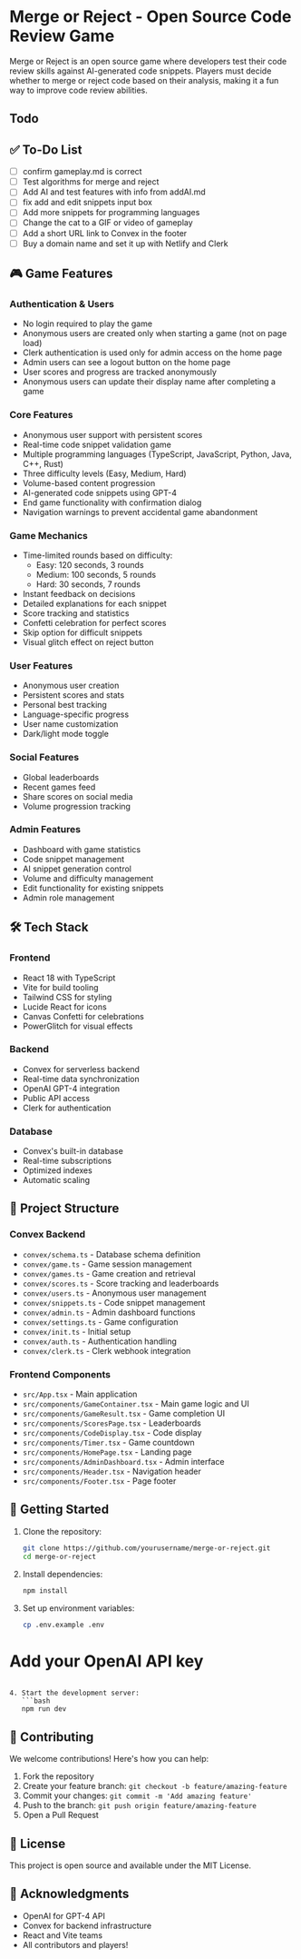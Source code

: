 # Merge or Reject - Open Source Code Review Game

Merge or Reject is an open source game where developers test their code review skills against AI-generated code snippets. Players must decide whether to merge or reject code based on their analysis, making it a fun way to improve code review abilities.

## Todo

## ✅ To-Do List

- [ ] confirm gameplay.md is correct
- [ ] Test algorithms for merge and reject
- [ ] Add AI and test features with info from addAI.md
- [ ] fix add and edit snippets input box
- [ ] Add more snippets for programming languages
- [ ] Change the cat to a GIF or video of gameplay
- [ ] Add a short URL link to Convex in the footer
- [ ] Buy a domain name and set it up with Netlify and Clerk

## 🎮 Game Features

### Authentication & Users

- No login required to play the game
- Anonymous users are created only when starting a game (not on page load)
- Clerk authentication is used only for admin access on the home page
- Admin users can see a logout button on the home page
- User scores and progress are tracked anonymously
- Anonymous users can update their display name after completing a game

### Core Features

- Anonymous user support with persistent scores
- Real-time code snippet validation game
- Multiple programming languages (TypeScript, JavaScript, Python, Java, C++, Rust)
- Three difficulty levels (Easy, Medium, Hard)
- Volume-based content progression
- AI-generated code snippets using GPT-4
- End game functionality with confirmation dialog
- Navigation warnings to prevent accidental game abandonment

### Game Mechanics

- Time-limited rounds based on difficulty:
  - Easy: 120 seconds, 3 rounds
  - Medium: 100 seconds, 5 rounds
  - Hard: 30 seconds, 7 rounds
- Instant feedback on decisions
- Detailed explanations for each snippet
- Score tracking and statistics
- Confetti celebration for perfect scores
- Skip option for difficult snippets
- Visual glitch effect on reject button

### User Features

- Anonymous user creation
- Persistent scores and stats
- Personal best tracking
- Language-specific progress
- User name customization
- Dark/light mode toggle

### Social Features

- Global leaderboards
- Recent games feed
- Share scores on social media
- Volume progression tracking

### Admin Features

- Dashboard with game statistics
- Code snippet management
- AI snippet generation control
- Volume and difficulty management
- Edit functionality for existing snippets
- Admin role management

## 🛠 Tech Stack

### Frontend

- React 18 with TypeScript
- Vite for build tooling
- Tailwind CSS for styling
- Lucide React for icons
- Canvas Confetti for celebrations
- PowerGlitch for visual effects

### Backend

- Convex for serverless backend
- Real-time data synchronization
- OpenAI GPT-4 integration
- Public API access
- Clerk for authentication

### Database

- Convex's built-in database
- Real-time subscriptions
- Optimized indexes
- Automatic scaling

## 📁 Project Structure

### Convex Backend

- `convex/schema.ts` - Database schema definition
- `convex/game.ts` - Game session management
- `convex/games.ts` - Game creation and retrieval
- `convex/scores.ts` - Score tracking and leaderboards
- `convex/users.ts` - Anonymous user management
- `convex/snippets.ts` - Code snippet management
- `convex/admin.ts` - Admin dashboard functions
- `convex/settings.ts` - Game configuration
- `convex/init.ts` - Initial setup
- `convex/auth.ts` - Authentication handling
- `convex/clerk.ts` - Clerk webhook integration

### Frontend Components

- `src/App.tsx` - Main application
- `src/components/GameContainer.tsx` - Main game logic and UI
- `src/components/GameResult.tsx` - Game completion UI
- `src/components/ScoresPage.tsx` - Leaderboards
- `src/components/CodeDisplay.tsx` - Code display
- `src/components/Timer.tsx` - Game countdown
- `src/components/HomePage.tsx` - Landing page
- `src/components/AdminDashboard.tsx` - Admin interface
- `src/components/Header.tsx` - Navigation header
- `src/components/Footer.tsx` - Page footer

## 🚀 Getting Started

1. Clone the repository:

   ```bash
   git clone https://github.com/yourusername/merge-or-reject.git
   cd merge-or-reject
   ```

2. Install dependencies:

   ```bash
   npm install
   ```

3. Set up environment variables:
   ```bash
   cp .env.example .env
   ```

# Add your OpenAI API key

````

4. Start the development server:
   ```bash
   npm run dev
````

## 🤝 Contributing

We welcome contributions! Here's how you can help:

1. Fork the repository
2. Create your feature branch: `git checkout -b feature/amazing-feature`
3. Commit your changes: `git commit -m 'Add amazing feature'`
4. Push to the branch: `git push origin feature/amazing-feature`
5. Open a Pull Request

## 📝 License

This project is open source and available under the MIT License.

## 🙏 Acknowledgments

- OpenAI for GPT-4 API
- Convex for backend infrastructure
- React and Vite teams
- All contributors and players!
